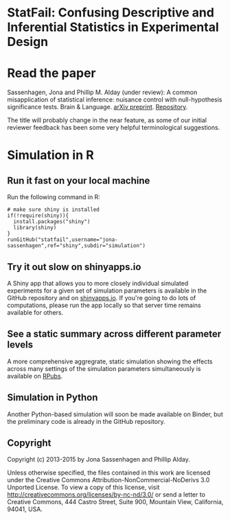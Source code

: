 # StatFail: Confusing Descriptive and Inferential Statistics in Experimental Design 

# Read the paper

Sassenhagen, Jona and Phillip M. Alday (under review): A common misapplication of statistical inference: nuisance control with null-hypothesis significance tests. Brain & Language. [arXiv preprint](http://arxiv.org/abs/1602.04565). [Repository](https://github.com/jona-sassenhagen/statfail/). 

The title will probably change in the near feature, as some of our initial reviewer feedback has been some very helpful terminological suggestions.

# Simulation in R

## Run it fast on your local machine
Run the following command in R:

```
# make sure shiny is installed
if(!require(shiny)){
  install.packages("shiny")
  library(shiny)
}
runGitHub("statfail",username="jona-sassenhagen",ref="shiny",subdir="simulation")
```

## Try it out slow on shinyapps.io
A Shiny app that allows you to more closely individual simulated experiments for a given set of simulation parameters is available in the GitHub repository and on [shinyapps.io](https://palday.shinyapps.io/statfail/).
If you're going to do lots of computations, please run the app locally so that server time remains available for others.

## See a static summary across different parameter levels

A more comprehensive aggregrate, static simulation showing the effects across many settings of the simulation parameters simultaneously is available on [RPubs](http://rpubs.com/palday/statfail).

## Simulation in Python

Another Python-based simulation will soon be made available on Binder, but the preliminary code is already in the GitHub repository.

## Copyright
Copyright (c) 2013-2015 by Jona Sassenhagen and Phillip Alday.

Unless otherwise specified, the files contained in this work are licensed under the Creative Commons Attribution-NonCommercial-NoDerivs 3.0 Unported License. To view a copy of this license, visit http://creativecommons.org/licenses/by-nc-nd/3.0/ or send a letter to Creative Commons, 444 Castro Street, Suite 900, Mountain View, California, 94041, USA. 

